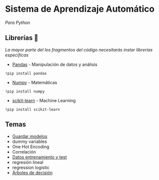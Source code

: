 # Sistema de Aprendizaje Automático

_Para Python_

## Librerías 🚀

_La mayor parte del los fragmentos del código necesitarás instar librerías específicas_

* [Pandas](https://pandas.pydata.org/) - Manipulación de datos y análisis

```console
!pip install pandas
```

* [Numpy](https://numpy.org/) - Matemáticas

```console
!pip install numpy
```
* [scikit-learn](https://scikit-learn.org/stable/) - Machine Learning

```console
!pip install scikit-learn
```

##  Temas

- [Guardar modelos](https://github.com/SergiSvK/SAA/tree/main/Guardar%20Modelos)
- dummy variables
- One Hot Encoding
- Correlación
- [Datos entrenamiento y test](https://github.com/SergiSvK/SAA/tree/main/Datos%20entrenamiento%20y%20test)
- regresión lineal
- regression logistic
- [Árboles de decisión](https://github.com/SergiSvK/SAA/tree/main/Arboles%20de%20Decisiones)